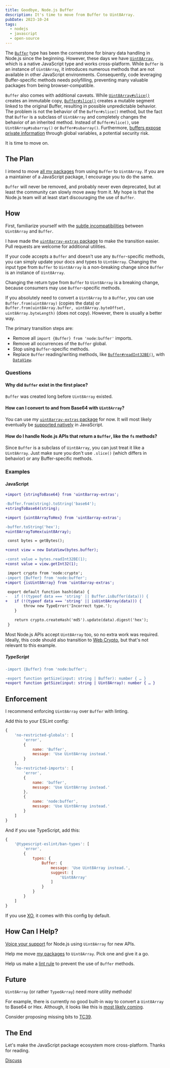 ```yaml
---
title: Goodbye, Node.js Buffer
description: It's time to move from Buffer to Uint8Array.
pubDate: 2023-10-24
tags:
  - nodejs
  - javascript
  - open-source
---
```


The [`Buffer`](https://nodejs.org/api/buffer.html) type has been the cornerstone for binary data handling in Node.js since the beginning. However, these days we have [`Uint8Array`](https://developer.mozilla.org/en-US/docs/Web/JavaScript/Reference/Global_Objects/Uint8Array), which is a native JavaScript type and works cross-platform. While `Buffer` is an instance of `Uint8Array`, it introduces numerous methods that are not available in other JavaScript environments. Consequently, code leveraging Buffer-specific methods needs polyfilling, preventing many valuable packages from being browser-compatible.

`Buffer` also comes with additional caveats. While [`Uint8Array#slice()`](https://developer.mozilla.org/en-US/docs/Web/JavaScript/Reference/Global_Objects/TypedArray/slice) creates an immutable copy, [`Buffer#slice()`](https://nodejs.org/api/buffer.html#bufslicestart-end) creates a mutable segment linked to the original Buffer, resulting in possible unpredictable behavior. The problem is not the behavior of the `Buffer#slice()` method, but the fact that `Buffer` is a subclass of `Uint8Array` and completely changes the behavior of an inherited method. Instead of `Buffer#slice()`, use `Uint8Array#subarray()` or `Buffer#subarray()`. Furthermore, [buffers expose private information](https://github.com/nodejs/node/issues/41588#issuecomment-1016269584) through global variables, a potential security risk.

It is time to move on.

## The Plan

I intend to move [all my packages](https://github.com/search?q=owner%3Asindresorhus+%22node%3Abuffer%22&type=code) from using `Buffer` to `Uint8Array`. If you are a maintainer of a JavaScript package, I encourage you to do the same.

`Buffer` will never be removed, and probably never even deprecated, but at least the community can slowly move away from it. My hope is that the Node.js team will at least start discouraging the use of `Buffer`.

## How

First, familiarize yourself with the [subtle incompatibilities](https://nodejs.org/api/buffer.html#buffers-and-typedarrays) between `Uint8Array` and `Buffer`.

I have made the [`uint8array-extras` package](https://github.com/sindresorhus/uint8array-extras) to make the transition easier. Pull requests are welcome for additional utilities.

If your code accepts a `Buffer` and doesn't use any `Buffer`-specific methods, you can simply update your docs and types to `Uint8Array`. Changing the input type from `Buffer` to `Uint8Array` is a non-breaking change since `Buffer` is an instance of `Uint8Array`.

Changing the return type from `Buffer` to `Uint8Array` is a breaking change, because consumers may use `Buffer`-specific methods.

If you absolutely need to convert a `Uint8Array` to a `Buffer`, you can use `Buffer.from(uint8Array)` (copies the data) or `Buffer.from(uint8Array.buffer, uint8Array.byteOffset, uint8Array.byteLength)` (does not copy). However, there is usually a better way.

The primary transition steps are:

- Remove all `import {Buffer} from 'node:buffer'` imports.
- Remove all occurrences of the `Buffer` global.
- Stop using `Buffer`-specific methods.
- Replace `Buffer` reading/writing methods, like [`Buffer#readInt32BE()`](https://nodejs.org/api/buffer.html#bufreadint32beoffset), with [`DataView`](https://developer.mozilla.org/en-US/docs/Web/JavaScript/Reference/Global_Objects/DataView).

### Questions

#### Why did `Buffer` exist in the first place?

`Buffer` was created long before `Uint8Array` existed.

#### How can I convert to and from Base64 with `Uint8Array`?

You can use my [`uint8array-extras` package](https://github.com/sindresorhus/uint8array-extras) for now. It will most likely eventually be [supported natively](https://github.com/tc39/proposal-arraybuffer-base64/issues) in JavaScript.

#### How do I handle Node.js APIs that return a `Buffer`, like the `fs` methods?

Since `Buffer` is a subclass of `Uint8Array`, you can just treat it like a `Uint8Array`. Just make sure you don't use `.slice()` (which differs in behavior) or any Buffer-specific methods.

### Examples

#### JavaScript

```diff
+import {stringToBase64} from 'uint8array-extras';

-Buffer.from(string).toString('base64');
+stringToBase64(string);
```

```diff
+import {uint8ArrayToHex} from 'uint8array-extras';

-buffer.toString('hex');
+uint8ArrayToHex(uint8Array);
```

```diff
 const bytes = getBytes();

+const view = new DataView(bytes.buffer);

-const value = bytes.readInt32BE(1);
+const value = view.getInt32(1);
```

```diff
 import crypto from 'node:crypto';
-import {Buffer} from 'node:buffer';
+import {isUint8Array} from 'uint8array-extras';

 export default function hash(data) {
-	if (!(typeof data === 'string' || Buffer.isBuffer(data))) {
+	if (!(typeof data === 'string' || isUint8Array(data))) {
 		throw new TypeError('Incorrect type.');
 	}

 	return crypto.createHash('md5').update(data).digest('hex');
 }
```

Most Node.js APIs accept `Uint8Array` too, so no extra work was required. Ideally, this code should also transition to [Web Crypto](https://nodejs.org/api/webcrypto.html), but that's not relevant to this example.

##### TypeScript

```diff
-import {Buffer} from 'node:buffer';

-export function getSize(input: string | Buffer): number { … }
+export function getSize(input: string | Uint8Array): number { … }
```

## Enforcement

I recommend enforcing `Uint8Array` over `Buffer` with linting.

Add this to your ESLint config:

```js
{
	'no-restricted-globals': [
		'error',
		{
			name: 'Buffer',
			message: 'Use Uint8Array instead.'
		}
	],
	'no-restricted-imports': [
		'error',
		{
			name: 'buffer',
			message: 'Use Uint8Array instead.'
		},
		{
			name: 'node:buffer',
			message: 'Use Uint8Array instead.'
		}
	]
}
```

And if you use TypeScript, add this:

```js
{
	'@typescript-eslint/ban-types': [
		'error',
		{
			types: {
				Buffer: {
					message: 'Use Uint8Array instead.',
					suggest: [
						'Uint8Array'
					]
				}
			}
		}
	]
}
```

If you use [XO](https://github.com/xojs/xo), it comes with this config by default.

## How Can I Help?

[Voice your support](https://github.com/nodejs/node/issues/41588) for Node.js using `Uint8Array` for new APIs.

Help me move [my packages](https://github.com/search?q=owner%3Asindresorhus+%22node%3Abuffer%22&type=code) to `Uint8Array`. Pick one and give it a go.

Help us make a [lint rule](https://github.com/sindresorhus/eslint-plugin-unicorn/issues/1808) to prevent the use of `Buffer` methods.

## Future

`Uint8Array` (or rather `TypedArray`) need more utility methods!

For example, there is currently no good built-in way to convert a `Uint8Array` to Base64 or Hex. Although, it looks like this is [most likely coming](https://github.com/tc39/proposal-arraybuffer-base64).

Consider proposing missing bits to [TC39](https://github.com/tc39/proposals).

## The End

Let's make the JavaScript package ecosystem more cross-platform. Thanks for reading.

[Discuss](https://github.com/sindresorhus/meta/discussions/22)
